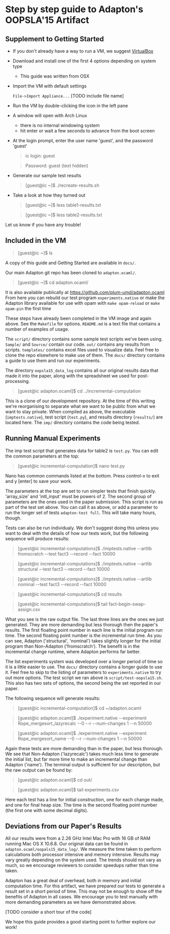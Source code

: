 Step by step guide to Adapton's OOPSLA'15 Artifact
==================================================

Supplement to Getting Started
-----------------------------

* If you don't already have a way to run a VM, we suggest [VirtualBox](https://www.virtualbox.org/wiki/Downloads)

* Download and install one of the first 4 options depending on system type
  
  * This guide was written from OSX

* Import the VM with default settings

  `File->Import Appliance...` [TODO include file name]

* Run the VM by double-clicking the icon in the left pane

* A window will open with Arch Linux

  * there is no internal windowing system
  * hit enter or wait a few seconds to advance from the boot screen

* At the login prompt, enter the user name 'guest', and the password 'guest'

  >ic login: guest

  >Password: guest (text hidden)

* Generate our sample test results

  >[guest@ic ~]$ ./recreate-results.sh

* Take a look at how they turned out

  >[guest@ic ~]$ less table1-results.txt

  >[guest@ic ~]$ less table2-results.txt

Let us know if you have any trouble!

Included in the VM
------------------

  >[guest@ic ~]$ ls

A copy of this guide and Getting Started are available in `docs/`.

Our main Adapton git repo has been cloned to `adapton.ocaml/`.
  >[guest@ic ~]$ cd adapton.ocaml/

It is also available publically at https://github.com/plum-umd/adapton.ocaml
From here you can rebuild our test program `experiments.native` or make the Adapton library available for use with opam with `make opam-reload` or `make opam-pin` the first time

These steps have already been completed in the VM image and again above. See the `Makefile` for options. `README.md` is a text file that contains a number of examples of usage.

The `script/` directory contains some sample test scripts we've been using. `Sample/` and `Source/` contain our code. `out/` contains any results from scripts. `templates/` contains excel files used to visualize data. Feel free to clone the repo elsewhere to make use of them. The `docs/` directory contains a guide to use them and run our experiments.

The directory `oopsla15_data_log` contains all our original results data that made it into the paper, along with the spreadsheet we used for post-processing.

  >[guest@ic adapton.ocaml]$ cd ../incremental-computation

This is a clone of our development repository. At the time of this writing we're reorganising to separate what we want to be public from what we want to stay private. When compiled as above, the executable (`imptests.native`), test script (`test.py`), and results directory (`results/`) are located here. The `imp/` directory contains the code being tested. 


Running Manual Experiments
--------------------------

The imp test script that generates data for table2 is `test.py`. You can edit the common parameters at the top:
  >[guest@ic incremental-computation]$ nano test.py

Nano has common commands listed at the bottom. Press control-x to exit and y [enter] to save your work.

The parameters at the top are set to run simpler tests that finish quickly. 'array_size' and 'intl_input' must be powers of 2. The second group of parameters are the ones used in the paper submission. This script is run as part of the test set above. You can call it as above, or add a parameter to run the longer set of tests `adapton-test full`. This will take many hours, though.

Tests can also be run individualy. We don't suggest doing this unless you want to deal with the details of how our tests work, but the following sequence will produce results:

  >[guest@ic incremental-computations]$ ./imptests.native --artlib fromscratch --test fact3 --record --fact 10000

  >[guest@ic incremental-computations]$ ./imptests.native --artlib structural --test fact3 --record --fact 10000

  >[guest@ic incremental-computations]$ ./imptests.native --artlib nominal --test fact3 --record --fact 10000

  >[guest@ic incremental-computations]$ cd results

  >[guest@ic incremental-computations]$ tail fact-begin-swap-assign.csv

What you see is the raw output file. The last three lines are the ones we just generated. They are more demanding but less thorough then the paper's results. The first floating point number in each line is the initial program run time. The second floating point number is the incremental run time. As you can see, Adapton ('structural', 'nominal') takes slightly longer for the initial program than Non-Adapton ('fromscratch'). The benefit is in the incremental change runtime, where Adapton performs far better.

The list experiments system was developed over a longer period of time so it is a little easier to use. The `docs/` directory contains a longer guide to use it. Feel free to skip to the listing of parameters to `experiments.native` to try out more options. The test script we ran above is `script/test-oopsla15.sh`. This also has two sets of options, the second being the set reported in our paper.

The following sequence will generate results:

  >[guest@ic incremental-computation]$ cd ~/adapton.ocaml

  >[guest@ic adapton.ocaml]$ ./experiment.native --experiment Rope_mergesort_lazyrecalc --0 --r --num-changes 1 --n 50000

  >[guest@ic adapton.ocaml]$ ./experiment.native --experiment Rope_mergesort_name --0 --r --num-changes 1 --n 50000

Again these tests are more demanding than in the paper, but less thorough. We see that Non-Adapton ('lazyrecalc') takes much less time to generate the initial list, but far more time to make an incremental change than Adapton ('name'). The terminal output is sufficient for our description, but the raw output can be found by:

  >[guest@ic adapton.ocaml]$ cd out/

  >[guest@ic adapton.ocaml]$ tail experiments.csv

Here each test has a line for initial construction, one for each change made, and one for final heap size. The time is the second floating point number (the first one with some decimal digits).

Deviations from our Paper's Results
-----------------------------------

All our results were from a 2.26 GHz Intel Mac Pro with 16 GB of RAM running Mac OS X 10.6.8. Our original data can be found in `adapton.ocaml/oopals15_data_log/`. We measure the time taken to perform calculations both processor intensive and memory intensive. Results may vary greatly depending on the system used. The trends should not vary as much, so we encourage reviewers to consider speedups rather than time taken.

Adapton has a great deal of overhead, both in memory and initial computation time. For this artifact, we have prepared our tests to generate a result set in a short period of time. This may not be enough to show off the benefits of Adapton in all cases. We encourage you to test manually with more demanding parameters as we have demonstrated above.

[TODO consider a short tour of the code]

We hope this guide provides a good starting point to further explore our work!
